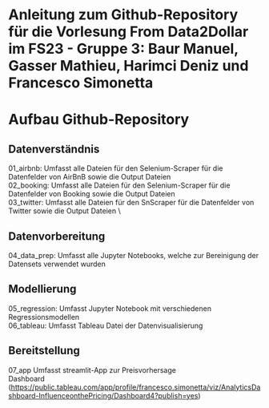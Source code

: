 # Anleitung zum Github-Repository für die Vorlesung From Data2Dollar im FS23 - Gruppe 3: Baur Manuel, Gasser Mathieu, Harimci Deniz und Francesco Simonetta

# Aufbau Github-Repository
## Datenverständnis
01_airbnb:      Umfasst alle Dateien für den Selenium-Scraper für die Datenfelder von AirBnB sowie die Output Dateien \
02_booking:     Umfasst alle Dateien für den Selenium-Scraper für die Datenfelder von Booking sowie die Output Dateien \
03_twitter:     Umfasst alle Dateien für den SnScraper für die Datenfelder von Twitter sowie die Output Dateien \
## Datenvorbereitung
04_data_prep:   Umfasst alle Jupyter Notebooks, welche zur Bereinigung der Datensets verwendet wurden
## Modellierung
05_regression:  Umfasst Jupyter Notebook mit verschiedenen Regressionsmodellen \
06_tableau:     Umfasst Tableau Datei der Datenvisualisierung
## Bereitstellung
07_app          Umfasst streamlit-App zur Preisvorhersage \
Dashboard       (https://public.tableau.com/app/profile/francesco.simonetta/viz/AnalyticsDashboard-InfluenceonthePricing/Dashboard4?publish=yes)
